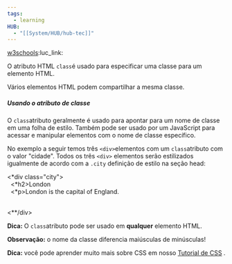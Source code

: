```yaml
---
tags:
  - learning
HUB:
  - "[[System/HUB/hub-tec]]"
---
```

[w3schools](https://www.w3schools.com/html/html_classes.asp):luc_link:

O atributo HTML `class`é usado para especificar uma classe para um elemento HTML.

Vários elementos HTML podem compartilhar a mesma classe.

##### Usando o atributo de classe

O `class`atributo geralmente é usado para apontar para um nome de classe em uma folha de estilo. Também pode ser usado por um JavaScript para acessar e manipular elementos com o nome de classe específico.

No exemplo a seguir temos três `<div>`elementos com um `class`atributo com o valor "cidade". Todos os três `<div>` elementos serão estilizados igualmente de acordo com a `.city` definição de estilo na seção head:


<*div class="city">  
  <*h2>London</h2>  
  <*p>London is the capital of England.</p>  
<**/div>


**Dica:** O `class`atributo pode ser usado em **qualquer** elemento HTML.

**Observação:** o nome da classe diferencia maiúsculas de minúsculas!

**Dica:** você pode aprender muito mais sobre CSS em nosso [Tutorial de CSS](https://www.w3schools.com/css/default.asp) .

